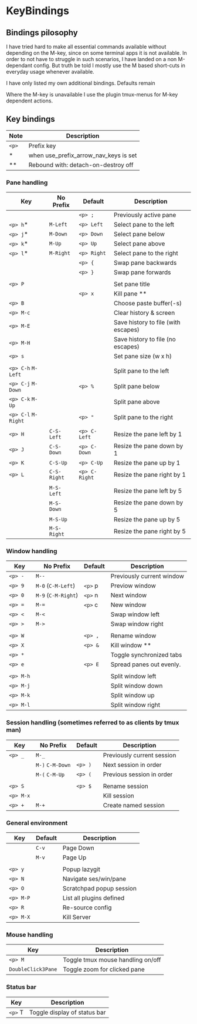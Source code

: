 # KeyBindings

## Bindings pilosophy

I have tried hard to make all essential commands available without
depending on the M-key, since on some terminal apps it is not available.
In order to not have to struggle in such scenarios, I have landed
on a non M-dependant config. But truth be told I mostly use the
M based short-cuts in everyday usage whenever available.

I have only listed my own additional bindings. Defaults remain

Where the M-key is unavailable I use the plugin tmux-menus for M-key
dependent actions.

## Key bindings

| Note  | Description                           |
| ----- | ------------------------------------- |
| `<p>` | Prefix key                            |
| \*    | when use_prefix_arrow_nav_keys is set |
| \*\*  | Rebound with: detach-on-destroy off   |

### Pane handling

| Key                 | No Prefix   | Default       | Description                         |
| ------------------- | ----------- | ------------- | ----------------------------------- |
|                     |             | `<p> ;`       | Previously active pane              |
| `<p> h`\*           | `M-Left`    | `<p> Left`    | Select pane to the left             |
| `<p> j`\*           | `M-Down`    | `<p> Down`    | Select pane below                   |
| `<p> k`\*           | `M-Up`      | `<p> Up`      | Select pane above                   |
| `<p> l`\*           | `M-Right`   | `<p> Right`   | Select pane to the right            |
|                     |             | `<p> {`       | Swap pane backwards                 |
|                     |             | `<p> }`       | Swap pane forwards                  |
|                     |             |               |                                     |
| `<p> P`             |             |               | Set pane title                      |
|                     |             | `<p> x`       | Kill pane \*\*                      |
| `<p> B`             |             |               | Choose paste buffer(-s)             |
| `<p> M-c`           |             |               | Clear history & screen              |
| `<p> M-E`           |             |               | Save history to file (with escapes) |
| `<p> M-H`           |             |               | Save history to file (no escapes)   |
| `<p> s`             |             |               | Set pane size (w x h)               |
|                     |             |               |                                     |
| `<p> C-h` `M-Left`  |             |               | Split pane to the left              |
| `<p> C-j` `M-Down`  |             | `<p> %`       | Split pane below                    |
| `<p> C-k` `M-Up`    |             |               | Split pane above                    |
| `<p> C-l` `M-Right` |             | `<p> "`       | Split pane to the right             |
|                     |             |               |                                     |
| `<p> H`             | `C-S-Left`  | `<p> C-Left`  | Resize the pane left by 1           |
| `<p> J`             | `C-S-Down`  | `<p> C-Down`  | Resize the pane down by 1           |
| `<p> K`             | `C-S-Up`    | `<p> C-Up`    | Resize the pane up by 1             |
| `<p> L`             | `C-S-Right` | `<p> C-Right` | Resize the pane right by 1          |
|                     |             |               |                                     |
|                     | `M-S-Left`  |               | Resize the pane left by 5           |
|                     | `M-S-Down`  |               | Resize the pane down by 5           |
|                     | `M-S-Up`    |               | Resize the pane up by 5             |
|                     | `M-S-Right` |               | Resize the pane right by 5          |

### Window handling

| Key                         | No Prefix           | Default | Description               |
| --------------------------- | ------------------- | ------- | ------------------------- |
| `<p> -`                     | `M--`               |         | Previously current window |
| `<p> 9`                     | `M-0` (`C-M-Left`)  | `<p>` p | Previow window            |
| `<p> 0`                     | `M-9` (`C-M-Right`) | `<p>` n | Next window               |
| `<p> =`                     | `M-=`               | `<p>` c | New window                |
| `<p> <`                     | `M-<`               |         | Swap window left          |
| `<p> >`                     | `M->`               |         | Swap window right         |
|                             |                     |         |                           |
| `<p> W`                     |                     | `<p> ,` | Rename window             |
| `<p> X`                     |                     | `<p> &` | Kill window \*\*          |
| `<p> *`                     |                     |         | Toggle synchronized tabs  |
| `<p> e`                     |                     | `<p> E` | Spread panes out evenly.  |
|                             |                     |         |                           |
| `<p> M-h`                   |                     |         | Split window left         |
| `<p> M-j`                   |                     |         | Split window down         |
| `<p> M-k`                   |                     |         | Split window up           |
| `<p> M-l`                   |                     |         | Split window right        |

### Session handling (sometimes referred to as clients by tmux man)

| Key       | No Prefix        | Default | Description                |
| --------- | ---------------- | ------- | -------------------------- |
| `<p> _`   | `M-_`            |         | Previously current session |
|           | `M-)` `C-M-Down` | `<p> )` | Next session in order      |
|           | `M-(` `C-M-Up`   | `<p> (` | Previous session in order  |
|           |                  |         |                            |
| `<p> S`   |                  | `<p> $` | Rename session             |
| `<p> M-x` |                  |         | Kill session               |
| `<p> +`   | `M-+`            |         | Create named session       |

### General environment

| Key       | Default | Description              |
| --------- | ------- | ------------------------ |
|           | `C-v`   | Page Down                |
|           | `M-v`   | Page Up                  |
|           |         |                          |
| `<p> y`   |         | Popup lazygit            |
| `<p> N`   |         | Navigate ses/win/pane    |
| `<p> O`   |         | Scratchpad popup session |
| `<p> M-P` |         | List all plugins defined |
| `<p> R`   |         | Re-source config         |
| `<p> M-X` |         | Kill Server              |

### Mouse handling

| Key                | Description                       |
| ------------------ | --------------------------------- |
| `<p> M`            | Toggle tmux mouse handling on/off |
| `DoubleClick3Pane` | Toggle zoom for clicked pane      |

### Status bar

| Key     | Description                  |
| ------- | ---------------------------- |
| `<p>` T | Toggle display of status bar |
